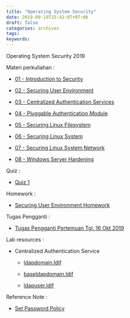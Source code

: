 ```yaml
---
title: "Operating System Security"
date: 2019-09-19T15:42:07+07:00
draft: false
categories: archives
tags:
keywords:
---
```



Operating System Security 2019
<!--more-->
Materi perkuliahan :

- [01 - Introduction to Security](../../files/oss/2019/01-intro.pdf)

- [02 - Securing User Environment](../../files/oss/2019/02-securing_user_env.pdf)

- [03 - Centralized Authentication Services](../../files/oss/2019/03-centralized_authentication.pdf)

- [04 - Pluggable Authentication Module](../../files/oss/2019/04-pam.pdf)

- [05 - Securing Linux Filesystem](../../files/oss/2019/05-securing_linux_filesystem.pdf)

- [06 - Securing Linux System](../../files/oss/2019/06-securing_linux_system.pdf)

- [07 - Securing Linux System Network](../../files/oss/2019/07-securing_linux_system_network.pdf)

- [08 - Windows Server Hardening](../../files/oss/2019/08-hardening_windows_server.pdf)



Quiz :

- [Quiz 1](../../files/oss/2019/quiz.pdf)

Homework :

- [Securing User Environment Homework](../../files/oss/2019/sue_homework.pdf)

Tugas Pengganti :

- [Tugas Pengganti Pertemuan Tgl. 16 Okt 2019](../../files/oss/2019/tugas-pengganti.pdf)

Lab resources :

- Centralized Authentication Service

    + [ldapdomain.ldif](../../files/res/ldapdomain.ldif)
	
    + [baseldapdomain.ldif](../../files/res/baseldapdomain.ldif)
	
    + [ldapuser.ldif](../../files/res/ldapuser.ldif)
	
	



Reference Note :

- [Set Password Policy](../../files/oss/2019/ref_set-password-policy.pdf)